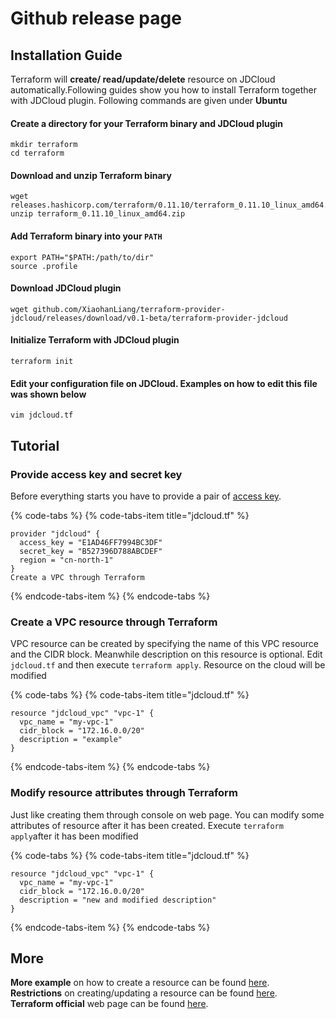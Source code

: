 # Github release page

## Installation Guide

Terraform will **create/ read/update/delete** resource on JDCloud automatically.Following guides show you how to install Terraform together with JDCloud plugin. Following commands are given under **Ubuntu**

#### Create a directory for your Terraform binary and JDCloud plugin

```text
mkdir terraform
cd terraform
```

#### Download and unzip Terraform binary

```text
wget releases.hashicorp.com/terraform/0.11.10/terraform_0.11.10_linux_amd64.zip
unzip terraform_0.11.10_linux_amd64.zip
```

#### Add Terraform binary into your `PATH`

```text
export PATH="$PATH:/path/to/dir"
source .profile
```

#### Download JDCloud plugin 

```text
wget github.com/XiaohanLiang/terraform-provider-jdcloud/releases/download/v0.1-beta/terraform-provider-jdcloud
```

#### Initialize Terraform with JDCloud plugin

```text
terraform init
```

#### Edit your configuration file on JDCloud. Examples on how to edit this file was shown below

```text
vim jdcloud.tf
```

## Tutorial

### Provide access key and secret key

Before everything starts you have to provide a pair of [access key](https://docs.jdcloud.com/cn/account-management/accesskey-management). 

{% code-tabs %}
{% code-tabs-item title="jdcloud.tf" %}
```text
provider "jdcloud" {
  access_key = "E1AD46FF7994BC3DF"
  secret_key = "B527396D788ABCDEF"
  region = "cn-north-1"
}
Create a VPC through Terraform
```
{% endcode-tabs-item %}
{% endcode-tabs %}

### Create a VPC resource through Terraform

VPC resource can be created by specifying the name of this VPC resource and the CIDR block. Meanwhile description on this resource is optional. Edit `jdcloud.tf` and then execute `terraform apply`. Resource on the cloud will be modified

{% code-tabs %}
{% code-tabs-item title="jdcloud.tf" %}
```text
resource "jdcloud_vpc" "vpc-1" {
  vpc_name = "my-vpc-1"
  cidr_block = "172.16.0.0/20"
  description = "example"
}
```
{% endcode-tabs-item %}
{% endcode-tabs %}

### Modify resource attributes through Terraform

 Just like creating them through console on web page. You can modify some attributes of resource after it has been created. Execute `terraform apply`after it has been modified

{% code-tabs %}
{% code-tabs-item title="jdcloud.tf" %}
```text
resource "jdcloud_vpc" "vpc-1" {
  vpc_name = "my-vpc-1"
  cidr_block = "172.16.0.0/20"
  description = "new and modified description"
}
```
{% endcode-tabs-item %}
{% endcode-tabs %}

## More

**More example** on how to create a resource can be found [here](https://github.com/XiaohanLiang/terraform-provider-jdcloud/blob/v0.1-beta/example/main.tf).  
**Restrictions** on creating/updating a resource can be found [here](https://docs.jdcloud.com/cn/).  
**Terraform official** web page can be found [here](https://www.terraform.io/intro/index.html).

